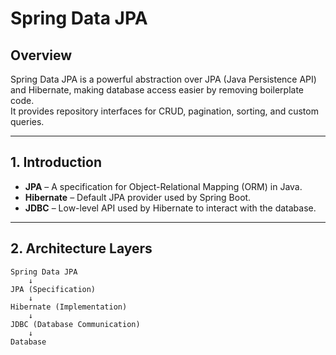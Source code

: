 # Spring Data JPA 


## Overview
Spring Data JPA is a powerful abstraction over JPA (Java Persistence API) and Hibernate, making database access easier by removing boilerplate code.  
It provides repository interfaces for CRUD, pagination, sorting, and custom queries.

---

## 1. Introduction
- **JPA** – A specification for Object-Relational Mapping (ORM) in Java.
- **Hibernate** – Default JPA provider used by Spring Boot.
- **JDBC** – Low-level API used by Hibernate to interact with the database.

---

## 2. Architecture Layers
```text
Spring Data JPA
    ↓
JPA (Specification)
    ↓
Hibernate (Implementation)
    ↓
JDBC (Database Communication)
    ↓
Database
